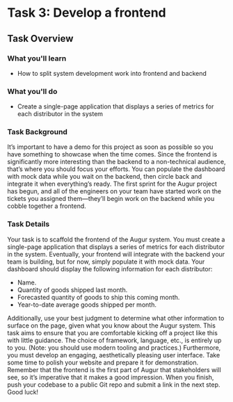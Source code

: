 # Task 3: Develop a frontend

## Task Overview

### What you'll learn

- How to split system development work into frontend and backend

### What you'll do

- Create a single-page application that displays a series of metrics for each distributor in the system

### Task Background

It’s important to have a demo for this project as soon as possible so you have something to showcase when the time comes. Since the frontend is significantly more interesting than the backend to a non-technical audience, that’s where you should focus your efforts. You can populate the dashboard with mock data while you wait on the backend, then circle back and integrate it when everything’s ready. The first sprint for the Augur project has begun, and all of the engineers on your team have started work on the tickets you assigned them—they’ll begin work on the backend while you cobble together a frontend.

### Task Details

Your task is to scaffold the frontend of the Augur system. You must create a single-page application that displays a series of metrics for each distributor in the system. Eventually, your frontend will integrate with the backend your team is building, but for now, simply populate it with mock data. Your dashboard should display the following information for each distributor:

- Name.
- Quantity of goods shipped last month.
- Forecasted quantity of goods to ship this coming month.
- Year-to-date average goods shipped per month.

Additionally, use your best judgment to determine what other information to surface on the page, given what you know about the Augur system. This task aims to ensure that you are comfortable kicking off a project like this with little guidance. The choice of framework, language, etc., is entirely up to you. (Note: you should use modern tooling and practices.) Furthermore, you must develop an engaging, aesthetically pleasing user interface. Take some time to polish your website and prepare it for demonstration. Remember that the frontend is the first part of Augur that stakeholders will see, so it’s imperative that it makes a good impression. When you finish, push your codebase to a public Git repo and submit a link in the next step. Good luck!
